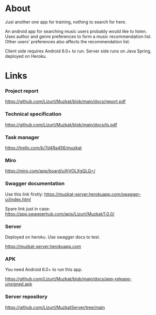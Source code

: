 # About
Just another one app for training, nothing to search for here.

An android app for searching music users probably would like to listen. Uses author and genre preferences to form a music recommendation list. Other users' preferences also affects the recommendation list.

Client side requires Android 6.0+ to run. Server side runs on Java Spring, deployed on Heroku.

# Links

### Project report
https://github.com/Lizurt/Muzkat/blob/main/docs/report.pdf

### Technical specification
https://github.com/Lizurt/Muzkat/blob/main/docs/ts.pdf

### Task manager
https://trello.com/b/7d4Ra456/muzkat

### Miro
https://miro.com/app/board/uXjVOLXgQLQ=/

### Swagger documentation
Use this link firstly:
https://muzkat-server.herokuapp.com/swagger-ui/index.html

Spare link just in case:
https://app.swaggerhub.com/apis/Lizurt/Muzkat/1.0.0/

### Server
Deployed on heroku. Use swagger docs to test.

https://muzkat-server.herokuapp.com

### APK
You need Android 6.0+ to run this app.

https://github.com/Lizurt/Muzkat/blob/main/docs/app-release-unsigned.apk

### Server repository
https://github.com/Lizurt/MuzkatServer/tree/main

